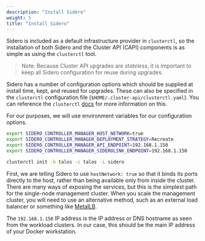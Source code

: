 ```yaml
---
description: "Install Sidero"
weight: 5
title: "Install Sidero"
---
```


Sidero is included as a default infrastructure provider in `clusterctl`, so the
installation of both Sidero and the Cluster API (CAPI) components is as simple
as using the `clusterctl` tool.

> Note: Because Cluster API upgrades are _stateless_, it is important to keep all Sidero
> configuration for reuse during upgrades.

Sidero has a number of configuration options which should be supplied at install
time, kept, and reused for upgrades.
These can also be specified in the `clusterctl` configuration file
(`$HOME/.cluster-api/clusterctl.yaml`).
You can reference the `clusterctl`
[docs](https://cluster-api.sigs.k8s.io/clusterctl/configuration.html#clusterctl-configuration-file)
for more information on this.

For our purposes, we will use environment variables for our configuration
options.

```bash
export SIDERO_CONTROLLER_MANAGER_HOST_NETWORK=true
export SIDERO_CONTROLLER_MANAGER_DEPLOYMENT_STRATEGY=Recreate
export SIDERO_CONTROLLER_MANAGER_API_ENDPOINT=192.168.1.150
export SIDERO_CONTROLLER_MANAGER_SIDEROLINK_ENDPOINT=192.168.1.150

clusterctl init -b talos -c talos -i sidero
```

First, we are telling Sidero to use `hostNetwork: true` so that it binds its
ports directly to the host, rather than being available only from inside the
cluster.
There are many ways of exposing the services, but this is the simplest
path for the single-node management cluster.
When you scale the management cluster, you will need to use an alternative
method, such as an external load balancer or something like
[MetalLB](https://metallb.universe.tf).

The `192.168.1.150` IP address is the IP address or DNS hostname as seen from the workload
clusters.
In our case, this should be the main IP address of your Docker
workstation.
